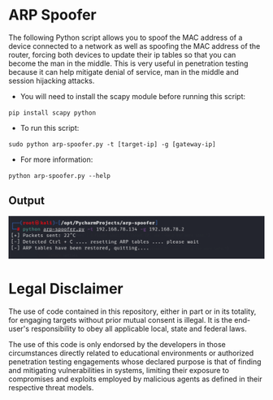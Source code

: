 # ARP Spoofer

The following Python script allows you to spoof the MAC address of a device connected to a network as well as spoofing the MAC address of the router, forcing both devices to update their ip tables so that you can become the man in the middle. This is very useful in penetration testing because it can help mitigate denial of service, man in the middle and session hijacking attacks.

- You will need to install the scapy module before running this script: 

`pip install scapy python`

- To run this script: 

`sudo python arp-spoofer.py -t [target-ip] -g [gateway-ip]`

- For more information: 

`python arp-spoofer.py --help`

## Output

![output](./image/output.png)

# Legal Disclaimer

The use of code contained in this repository, either in part or in its totality, for engaging targets without prior mutual consent is illegal. It is the end-user's responsibility to obey all applicable local, state and federal laws.

The use of this code is only endorsed by the developers in those circumstances directly related to educational environments or authorized penetration testing engagements whose declared purpose is that of finding and mitigating vulnerabilities in systems, limiting their exposure to compromises and exploits employed by malicious agents as defined in their respective threat models.